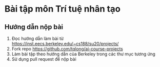 # Bài tập môn Trí tuệ nhân tạo
## Hướng dẫn nộp bài
1. Đọc hướng dẫn làm bài từ https://inst.eecs.berkeley.edu/~cs188/su20/projects/
2. Fork repo https://github.com/tqlong/ai-course-projects
3. Làm bài tập theo hướng dẫn của Berkeley trong các thư mục tương ứng
4. Sử dụng pull request để nộp bài